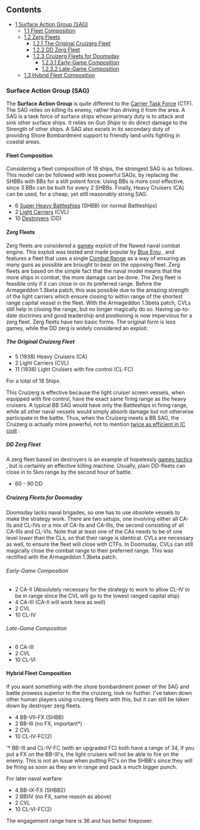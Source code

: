 ## Contents

-   [ 1 Surface Action Group (SAG) ](#Surface_Action_Group_.28SAG.29)
    -   [ 1.1 Fleet Composition ](#Fleet_Composition)
    -   [ 1.2 Zerg Fleets ](#Zerg_Fleets)
        -   [ 1.2.1 The Original Cruizerg Fleet
            ](#The_Original_Cruizerg_Fleet)
        -   [ 1.2.2 DD Zerg Fleet ](#DD_Zerg_Fleet)
        -   [ 1.2.3 Cruizerg Fleets for Doomsday
            ](#Cruizerg_Fleets_for_Doomsday)
            -   [ 1.2.3.1 Early-Game Composition
                ](#Early-Game_Composition)
            -   [ 1.2.3.2 Late-Game Composition
                ](#Late-Game_Composition)
    -   [ 1.3 Hybrid Fleet Composition ](#Hybrid_Fleet_Composition)

###    Surface Action Group (SAG) 

The **Surface Action Group** is quite different to the [Carrier Task
Force](/wiki/Carrier_Task_Force "Carrier Task Force") (CTF). The SAG
relies on killing its enemy, rather than driving it from the area. A SAG
is a task force of surface ships whose primary duty is to attack and
sink other surface ships. It relies on *Gun Ships* to do direct damage
to the Strength of other ships. A SAG also excels in its secondary duty
of providing Shore Bombardment support to friendly land units fighting
in coastal areas.

####  Fleet Composition 

Considering a fleet composition of 18 ships, the strongest SAG is as
follows. This model can be followed with less powerful SAGs, by
replacing the SHBBs with BBs for a still potent force. Using BBs is more
cost effective, since 3 BBs can be built for every 2 SHBBs. Finally,
Heavy Cruisers (CA) can be used, for a cheap, yet still reasonably
strong SAG.

-   6 [Super Heavy Battleships](/wiki/Battleship "Battleship") (SHBB)
    (or normal Battleships)
-   2 [Light Carriers](/wiki/Escort_Carrier "Escort Carrier") (CVL)
-   10 [Destroyers](/wiki/Destroyer "Destroyer") (DD)

####  Zerg Fleets 

Zerg fleets are considered a
[gamey](/wiki/Gamey_tactics "Gamey tactics") exploit of the flawed naval
combat engine. This exploit was tested and made popular by [Blue
Emu](/wiki/index.php?title=User:Blue_Emu&action=edit&redlink=1 "User:Blue Emu (page does not exist)")
, and features a fleet that uses a single [Combat
Range](/wiki/Combat_Range "Combat Range") as a way of ensuring as many
guns as possible are brought to bear on the opposing fleet. Zerg fleets
are based on the simple fact that the naval model means that the more
ships in combat, the more damage can be done. The Zerg fleet is feasible
only if it can close in on its preferred range. Before the Armageddon
1.3beta patch, this was possible due to the amazing strength of the
light carriers which ensure closing to within range of the shortest
range capital vessel in the fleet. With the Armageddon 1.3beta patch,
CVLs still help in closing the range, but no longer magically do so.
Having up-to-date doctrines and good leadership and positioning is now
impervious for a zerg fleet. Zerg fleets have two basic forms. The
original form is less gamey, while the DD zerg is widely considered an
exploit.

#####  The Original Cruizerg Fleet 

-   5 (1938) Heavy Cruisers (CA)
-   2 Light Carriers (CVL)
-   11 (1938) Light Cruisers with fire control (CL-FC)

For a total of 18 Ships.

This Cruizerg is effective because the light cruiser screen vessels,
when equipped with fire control, have the exact same firing range as the
heavy cruisers. A typical BB SAG would have only the Battleships in
firing range, while all other naval vessels would simply absorb damage
but not otherwise participate in the battle. Thus, when the Cruizerg
meets a BB SAG, the Cruizerg is actually more powerful, not to mention
[twice as efficient in IC
cost](http://forum.paradoxplaza.com/forum/showpost.php?p=9092898&postcount=9)
.

#####  DD Zerg Fleet 

A zerg fleet based on destroyers is an example of hopelessly [gamey
tactics](/wiki/Gamey_tactics "Gamey tactics") , but is certainly an
effective killing machine. Usually, plain DD-fleets can close in to 5km
range by the second hour of battle.

-   60 - 90 DD

#####  Cruizerg Fleets for Doomsday 

Doomsday lacks naval brigades, so one has to use obsolete vessels to
make the strategy work. There are two setups, one involving either all
CA-IIs and CL-IVs or a mix of CA-IIs and CA-IIIs, the second consisting
of all CA-IIIs and CL-VIs. Note that at least one of the CAs needs to be
of one level *lower* than the CLs, so that their range is identical.
CVLs are necessary as well, to ensure the fleet will close with CTFs. In
Doomsday, CVLs can still magically close the combat range to their
preferred range. This was rectified with the Armageddon 1.3beta patch.

######  Early-Game Composition 

-   2 CA-II (Absolutely necessary for the strategy to work to allow
    CL-IV to be in range since the CVL will go to the lowest ranged
    capital ship)
-   4 CA-III (CA-II will work here as well)
-   2 CVL
-   10 CL-IV

######  Late-Game Composition 

-   6 CA-III
-   2 CVL
-   10 CL-VI

####  Hybrid Fleet Composition 

If you want something with the shore bombardment power of the SAG and
battle prowess superior to the the cruizerg, look no further. I've taken
down other human players using cruizerg fleets with this, but it can
still be taken down by destroyer zerg fleets.

-   4 BB-VII-FX (SHBB)
-   2 BB-III (no FX, important\*)
-   2 CVL
-   10 CL-IV-FC(2)

'\* BB-III and CL-IV-FC (with an upgraded FC) both have a range of 34,
if you put a FX on the BB-III's, the light cruisers will not be able to
fire on the enemy. This is not an issue when putting FC's on the SHBB's
since they will be firing as soon as they are in range and pack a much
bigger punch.

For later naval warfare:

-   4 BB-IX-FX (SHBB2)
-   2 BB)IV (no FX, same reason as above)
-   2 CVL
-   10 CL-VI-FC(2)

The engagement range here is 36 and has better firepower.

